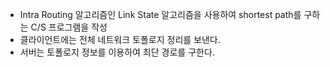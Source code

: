 - Intra Routing 알고리즘인 Link State 알고리즘을 사용하여 shortest path를 구하는 C/S 프로그램을 작성
- 클라이언트에는 전체 네트워크 토폴로지 정리를 보낸다.
- 서버는 토폴로지 정보를 이용하여 최단 경로를 구한다.
